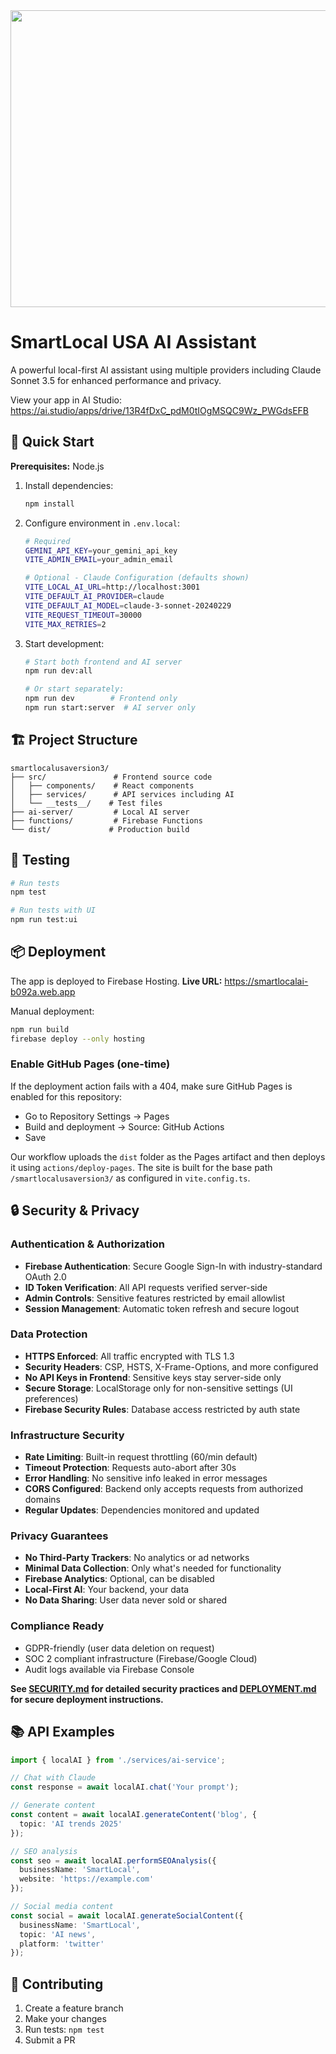 <div align="center">
<img width="1200" height="475" alt="GHBanner" src="https://github.com/user-attachments/assets/0aa67016-6eaf-458a-adb2-6e31a0763ed6" />
</div>

# SmartLocal USA AI Assistant

A powerful local-first AI assistant using multiple providers including Claude Sonnet 3.5 for enhanced performance and privacy.

View your app in AI Studio: https://ai.studio/apps/drive/13R4fDxC_pdM0tIOgMSQC9Wz_PWGdsEFB

## 🚀 Quick Start

**Prerequisites:** Node.js

1. Install dependencies:
   ```bash
   npm install
   ```

2. Configure environment in `.env.local`:
   ```bash
   # Required
   GEMINI_API_KEY=your_gemini_api_key
   VITE_ADMIN_EMAIL=your_admin_email

   # Optional - Claude Configuration (defaults shown)
   VITE_LOCAL_AI_URL=http://localhost:3001
   VITE_DEFAULT_AI_PROVIDER=claude
   VITE_DEFAULT_AI_MODEL=claude-3-sonnet-20240229
   VITE_REQUEST_TIMEOUT=30000
   VITE_MAX_RETRIES=2
   ```

3. Start development:
   ```bash
   # Start both frontend and AI server
   npm run dev:all
   
   # Or start separately:
   npm run dev        # Frontend only
   npm run start:server  # AI server only
   ```
## 🏗️ Project Structure

```
smartlocalusaversion3/
├── src/               # Frontend source code
│   ├── components/    # React components
│   ├── services/      # API services including AI
│   └── __tests__/    # Test files
├── ai-server/         # Local AI server
├── functions/         # Firebase Functions
└── dist/             # Production build
```

## 🧪 Testing

```bash
# Run tests
npm test

# Run tests with UI
npm run test:ui
```

## 📦 Deployment

The app is deployed to Firebase Hosting.
**Live URL:** https://smartlocalai-b092a.web.app

Manual deployment:
```bash
npm run build
firebase deploy --only hosting
```

### Enable GitHub Pages (one-time)

If the deployment action fails with a 404, make sure GitHub Pages is enabled for this repository:

- Go to Repository Settings → Pages
- Build and deployment → Source: GitHub Actions
- Save

Our workflow uploads the `dist` folder as the Pages artifact and then deploys it using `actions/deploy-pages`. The site is built for the base path `/smartlocalusaversion3/` as configured in `vite.config.ts`.

## 🔒 Security & Privacy

### Authentication & Authorization
- **Firebase Authentication**: Secure Google Sign-In with industry-standard OAuth 2.0
- **ID Token Verification**: All API requests verified server-side
- **Admin Controls**: Sensitive features restricted by email allowlist
- **Session Management**: Automatic token refresh and secure logout

### Data Protection
- **HTTPS Enforced**: All traffic encrypted with TLS 1.3
- **Security Headers**: CSP, HSTS, X-Frame-Options, and more configured
- **No API Keys in Frontend**: Sensitive keys stay server-side only
- **Secure Storage**: LocalStorage only for non-sensitive settings (UI preferences)
- **Firebase Security Rules**: Database access restricted by auth state

### Infrastructure Security
- **Rate Limiting**: Built-in request throttling (60/min default)
- **Timeout Protection**: Requests auto-abort after 30s
- **Error Handling**: No sensitive info leaked in error messages
- **CORS Configured**: Backend only accepts requests from authorized domains
- **Regular Updates**: Dependencies monitored and updated

### Privacy Guarantees
- **No Third-Party Trackers**: No analytics or ad networks
- **Minimal Data Collection**: Only what's needed for functionality
- **Firebase Analytics**: Optional, can be disabled
- **Local-First AI**: Your backend, your data
- **No Data Sharing**: User data never sold or shared

### Compliance Ready
- GDPR-friendly (user data deletion on request)
- SOC 2 compliant infrastructure (Firebase/Google Cloud)
- Audit logs available via Firebase Console

**See [SECURITY.md](SECURITY.md) for detailed security practices and [DEPLOYMENT.md](DEPLOYMENT.md) for secure deployment instructions.**

## 📚 API Examples

```typescript
import { localAI } from './services/ai-service';

// Chat with Claude
const response = await localAI.chat('Your prompt');

// Generate content
const content = await localAI.generateContent('blog', { 
  topic: 'AI trends 2025'
});

// SEO analysis
const seo = await localAI.performSEOAnalysis({
  businessName: 'SmartLocal',
  website: 'https://example.com'
});

// Social media content
const social = await localAI.generateSocialContent({
  businessName: 'SmartLocal',
  topic: 'AI news',
  platform: 'twitter'
});
```

## 🤝 Contributing

1. Create a feature branch
2. Make your changes
3. Run tests: `npm test`
4. Submit a PR